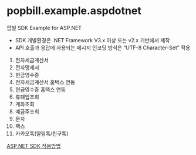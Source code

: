 ﻿popbill.example.aspdotnet
======================

팝빌 SDK Example for ASP.NET

+ SDK 개발환경은 .NET Framework V3.x 이상 또는 v2.x 기반에서 제작
+ API 호출과 응답에 사용되는 메시지 인코딩 방식은 “UTF-8 Character-Set” 적용

1. 전자세금계산서
2. 전자명세서
3. 현금영수증
4. 전자세금계산서 홈택스 연동
5. 현금영수증 홈택스 연동
6. 휴폐업조회
7. 계좌조회
8. 예금주조회
9. 문자
10. 팩스
11. 카카오톡(알림톡/친구톡)

[ASP.NET SDK 적용방법](https://docs.popbill.com/taxinvoice/tutorial/dotnet)
